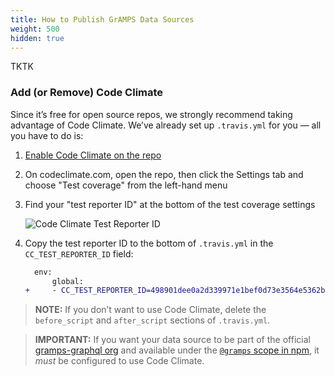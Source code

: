 ```yaml
---
title: How to Publish GrAMPS Data Sources
weight: 500
hidden: true
---
```


TKTK

### Add (or Remove) Code Climate

Since it’s free for open source repos, we strongly recommend taking advantage of Code Climate. We’ve already set up `.travis.yml` for you — all you have to do is:

1.  [Enable Code Climate on the repo][1]
2.  On codeclimate.com, open the repo, then click the Settings tab and choose 
    "Test coverage" from the left-hand menu
3.  Find your "test reporter ID" at the bottom of the test coverage settings

    ![Code Climate Test Reporter ID](https://d26dzxoao6i3hh.cloudfront.net/items/042W1d2I3c400T0o1M3M/%5B120d30aca5ca298f08f950b27b118737%5D_screencap-by-jlengstorf%2073.png)

4.  Copy the test reporter ID to the bottom of `.travis.yml` in the 
    `CC_TEST_REPORTER_ID` field:

    ```diff
      env:
          global:
    +     - CC_TEST_REPORTER_ID=498901dee0a2d339971e1bef0d73e3564e5362b33ad765b53cd60000092529ac6
    ```

> **NOTE:** If you don’t want to use Code Climate, delete the `before_script` 
> and `after_script` sections of `.travis.yml`.

> **IMPORTANT:** If you want your data source to be part of the official 
> [gramps-graphql org](https://github.com/gramps-graphql) and available under 
> the [`@gramps` scope in npm](https://www.npmjs.com/org/gramps), it _must_ be 
> configured to use Code Climate.

[1]: https://docs.codeclimate.com/v1.0/docs/open-source-free#section-adding-an-oss-github-repo-to-code-climate
